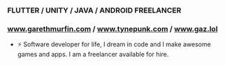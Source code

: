 ### FLUTTER / UNITY / JAVA / ANDROID FREELANCER
### www.garethmurfin.com / www.tynepunk.com / www.gaz.lol

- ⚡ Software developer for life, I dream in code and I make awesome games and apps. I am a freelancer available for hire.

<!--
**amigax/amigax** is a ✨ _special_ ✨ repository because its `README.md` (this file) appears on your GitHub profile.

Here are some ideas to get you started:

- 🔭 I’m currently working on ...
- 🌱 I’m currently learning ...
- 👯 I’m looking to collaborate on ...
- 🤔 I’m looking for help with ...
- 💬 Ask me about ...
- 📫 How to reach me: ...
- 😄 Pronouns: ...
- ⚡ Fun fact: ...
-->

